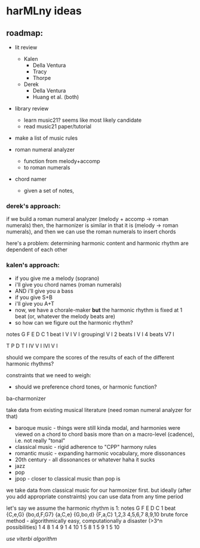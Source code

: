 # harMLny ideas
## roadmap:
- lit review
    - Kalen
        - Della Ventura
        - Tracy
        - Thorpe
    - Derek
        - Della Ventura
        - Huang et al. (both)
- library review
    - learn music21? seems like most likely candidate
    - read music21 paper/tutorial
- make a list of music rules

- roman numeral analyzer
    - function from melody+accomp
    - to roman numerals

- chord namer
    - given a set of notes,

### derek's approach:

if we build a roman numeral analyzer (melody + accomp -> roman numerals) then, the harmonizer is similar in that it is (melody -> roman numerals), and then we can use the roman numerals to insert chords

here's a problem:
determining harmonic content and harmonic rhythm are dependent of each other

### kalen's approach:

- if you give me a melody (soprano)
- i'll give you chord names (roman numerals)
- AND i'll give you a bass
- if you give S+B
- i'll give you A+T
- now, we have a chorale-maker **but** the harmonic rhythm is fixed at 1 beat (or, whatever the melody beats are)
- so how can we figure out the harmonic rhythm?

notes   G   F   E   D   C
1 beat  I   V   I   V   I
groupingI           V   I
2 beats I       V       I
4 beats V7              I

T                   P   D   T
I                   IV  V   I
IVI     V       I

should we compare the scores of the results of each of the different harmonic rhythms?

constraints that we need to weigh:
- should we preference chord tones, or harmonic function?

ba-charmonizer

take data from existing musical literature (need roman numeral analyzer for that)

- baroque music - things were still kinda modal, and harmonies were viewed on a chord to chord basis more than on a macro-level (cadence), i.e. not really "tonal"
- classical music - rigid adherence to "CPP" harmony rules
- romantic music - expanding harmonic vocabulary, more dissonances
- 20th century - all dissonances or whatever haha it sucks
- jazz
- pop
- jpop - closer to classical music than pop is

we take data from classical music for our harmonizer first. but ideally (after you add appropriate constraints) you can use data from any time period

let's say we assume the harmonic rhythm is 1:
notes   G           F           E           D           C
1 beat  {C,e,G}    {bo,d,F,G7}  {a,C,e}     {G,bo,d}    {F,a,C}
        1,2,3       4,5,6,7     8,9,10
brute force method - algorithmically easy, computationally a disaster (>3^n possibilities)
1   4   8
1   4   9
1   4   10
1   5   8
1   5   9
1   5   10

*use viterbi algorithm*
